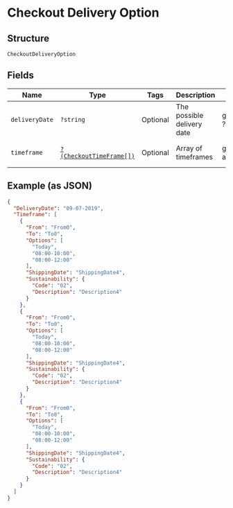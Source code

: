 
# Checkout Delivery Option

## Structure

`CheckoutDeliveryOption`

## Fields

| Name | Type | Tags | Description | Getter | Setter |
|  --- | --- | --- | --- | --- | --- |
| `deliveryDate` | `?string` | Optional | The possible delivery date | getDeliveryDate(): ?string | setDeliveryDate(?string deliveryDate): void |
| `timeframe` | [`?(CheckoutTimeFrame[])`](../../doc/models/checkout-time-frame.md) | Optional | Array of timeframes | getTimeframe(): ?array | setTimeframe(?array timeframe): void |

## Example (as JSON)

```json
{
  "DeliveryDate": "09-07-2019",
  "Timeframe": [
    {
      "From": "From0",
      "To": "To0",
      "Options": [
        "Today",
        "08:00-10:00",
        "08:00-12:00"
      ],
      "ShippingDate": "ShippingDate4",
      "Sustainability": {
        "Code": "02",
        "Description": "Description4"
      }
    },
    {
      "From": "From0",
      "To": "To0",
      "Options": [
        "Today",
        "08:00-10:00",
        "08:00-12:00"
      ],
      "ShippingDate": "ShippingDate4",
      "Sustainability": {
        "Code": "02",
        "Description": "Description4"
      }
    },
    {
      "From": "From0",
      "To": "To0",
      "Options": [
        "Today",
        "08:00-10:00",
        "08:00-12:00"
      ],
      "ShippingDate": "ShippingDate4",
      "Sustainability": {
        "Code": "02",
        "Description": "Description4"
      }
    }
  ]
}
```

